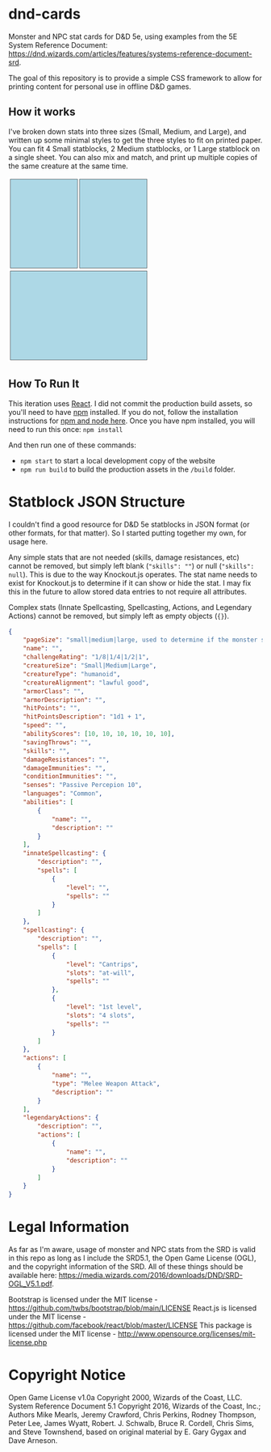 # dnd-cards
Monster and NPC stat cards for D&amp;D 5e, using examples from the 5E System Reference Document: https://dnd.wizards.com/articles/features/systems-reference-document-srd.

The goal of this repository is to provide a simple CSS framework to allow for printing content for personal use in offline D&D games.

## How it works

I've broken down stats into three sizes (Small, Medium, and Large), and written up some minimal styles to get the three styles to fit on printed paper. You can fit 4 Small statblocks, 2 Medium statblocks, or 1 Large statblock on a single sheet. You can also mix and match, and print up multiple copies of the same creature at the same time.

![example-1](dnd-cards-example-1.png)

## How To Run It

This iteration uses [React](https://reactjs.org/). I did not commit the production build assets, so you'll need to have [npm](https://www.npmjs.com/) installed. If you do not, follow the installation instructions for [npm and node here](https://docs.npmjs.com/downloading-and-installing-node-js-and-npm). Once you have npm installed, you will need to run this once: `npm install`

And then run one of these commands:
* ```npm start``` to start a local development copy of the website
* ```npm run build``` to build the production assets in the `/build` folder.

# Statblock JSON Structure

I couldn't find a good resource for D&D 5e statblocks in JSON format (or other formats, for that matter). So I started putting together my own, for usage here.

Any simple stats that are not needed (skills, damage resistances, etc) cannot be removed, but simply left blank (`"skills": ""`) or null (`"skills": null`). This is due to the way Knockout.js operates. The stat name needs to exist for Knockout.js to determine if it can show or hide the stat. I may fix this in the future to allow stored data entries to not require all attributes.

Complex stats (Innate Spellcasting, Spellcasting, Actions, and Legendary Actions) cannot be removed, but simply left as empty objects (`{}`).

```json
{
    "pageSize": "small|medium|large, used to determine if the monster should take one quarter, one half, or one full page",
    "name": "",
    "challengeRating": "1/8|1/4|1/2|1",
    "creatureSize": "Small|Medium|Large",
    "creatureType": "humanoid",
    "creatureAlignment": "lawful good",
    "armorClass": "",
    "armorDescription": "",
    "hitPoints": "",
    "hitPointsDescription": "1d1 + 1",
    "speed": "",
    "abilityScores": [10, 10, 10, 10, 10, 10],
    "savingThrows": "",
    "skills": "",
    "damageResistances": "",
    "damageImmunities": "",
    "conditionImmunities": "",
    "senses": "Passive Percepion 10",
    "languages": "Common",
    "abilities": [
        {
            "name": "",
            "description": ""
        }
    ],
    "innateSpellcasting": {
        "description": "",
        "spells": [
            {
                "level": "",
                "spells": ""
            }
        ]
    },
    "spellcasting": {
        "description": "",
        "spells": [
            {
                "level": "Cantrips",
                "slots": "at-will",
                "spells": ""
            },
            {
                "level": "1st level",
                "slots": "4 slots",
                "spells": ""
            }
        ]
    },
    "actions": [
        {
            "name": "",
            "type": "Melee Weapon Attack",
            "description": ""
        }
    ],
    "legendaryActions": {
        "description": "",
        "actions": [
            {
                "name": "",
                "description": ""
            }
        ]
    }
}
```
# Legal Information

As far as I'm aware, usage of monster and NPC stats from the SRD is valid in this repo as long as I include the SRD5.1, the Open Game License (OGL), and the copyright information of the SRD. All of these things should be available here: https://media.wizards.com/2016/downloads/DND/SRD-OGL_V5.1.pdf.

Bootstrap is licensed under the MIT license - https://github.com/twbs/bootstrap/blob/main/LICENSE
React.js is licensed under the MIT license - https://github.com/facebook/react/blob/master/LICENSE
This package is licensed under the MIT license - http://www.opensource.org/licenses/mit-license.php

# Copyright Notice
Open Game License v1.0a Copyright 2000, Wizards of the Coast, LLC.
System Reference Document 5.1 Copyright 2016, Wizards of the Coast, Inc.; Authors Mike Mearls, Jeremy Crawford, Chris Perkins, Rodney Thompson, Peter Lee, James Wyatt, Robert. J. Schwalb, Bruce R. Cordell, Chris Sims, and Steve Townshend, based on original material by E. Gary Gygax and Dave Arneson.